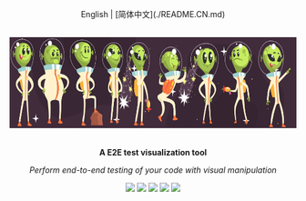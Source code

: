 <div align="center">
	<p>
		English | [简体中文](./README.CN.md)
	</p>
  <br>
  <a href="https://www.baidu.com"><img src="static/banner.png" height="160"></a>
  <br>
  <br>
  <p>
    <b>A E2E test visualization tool</b>
  </p>
  <p>
     <i>Perform end-to-end testing of your code with visual manipulation</i>
  </p>
  <p>

[![](https://img.shields.io/badge/releases-v0.0.0-brightgreen.svg?logo=Drone)](https://www.baidu.com) [![](https://img.shields.io/badge/releases-v0.0.0-brightgreen.svg?logo=GitHub)](https://github.com/tony709394/postchildren/releases) [![](https://img.shields.io/badge/wechat-v0.0.0-blueviolet.svg?logo=WeChat)](https://www.baidu.com) [![](https://img.shields.io/badge/QQ-v0.0.0-blueviolet.svg?logo=Tencent-QQ)](https://www.baidu.com) [![](https://img.shields.io/badge/website-v0.0.0-informational.svg)](https://www.baidu.com)

  </p>
</div>





